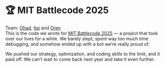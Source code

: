 # 🏆 MIT Battlecode 2025

Team: [Ohad](https://github.com/ohadO1), [Itai](https://github.com/itaisinger) and [Oren](https://github.com/OrenVaknin) \
This is the code we wrote for [MIT Battlecode 2025](https://battlecode.org/) — a project that took over our lives for a while. We barely slept, spent way too much time debugging, and somehow ended up with a bot we’re really proud of.

We pushed our strategy, optimization, and coding skills to the limit, and it paid off. We can’t wait to come back next year and take it even further.

